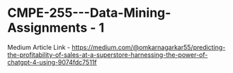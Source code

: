 # CMPE-255---Data-Mining-Assignments - 1

Medium Article Link - https://medium.com/@omkarnagarkar55/predicting-the-profitability-of-sales-at-a-superstore-harnessing-the-power-of-chatgpt-4-using-9074fdc7511f 
